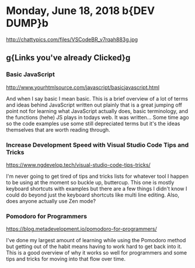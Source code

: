 # Monday, June 18, 2018 b{DEV DUMP}b

<http://chattypics.com/files/VSCodeBR_v7rqah883g.jpg>

## g{Links you've already Clicked}g

### Basic JavaScript

<http://www.yourhtmlsource.com/javascript/basicjavascript.html>

And when I say basic I mean basic. This is a brief overview of a lot of terms and ideas behind JavaScript written out plainly that is a great jumping off point not for learning what JavaScript actually does, basic terminology, and the functions (hehe) JS plays in todays web. It was written... Some time ago so the code examples use some still depreciated terms but it's the ideas themselves that are worth reading through.

### Increase Development Speed with Visual Studio Code Tips and Tricks

<https://www.ngdevelop.tech/visual-studio-code-tips-tricks/>

I'm never going to get tired of tips and tricks lists for whatever tool I happen to be using at the moment so buckle up, buttercup. This one is mostly keyboard shortcuts with examples but there are a few things I didn't know I could do beyond just the keyboard shortcuts like multi line editing. Also, does anyone actually use Zen mode?

### Pomodoro for Programmers

<https://blog.metadevelopment.io/pomodoro-for-programmers/>

I've done my largest amount of learning while using the Pomodoro method but getting out of the habit means having to work hard to get back into it. This is a good overview of why it works so well for programmers and some tips and tricks for moving into that flow over time.